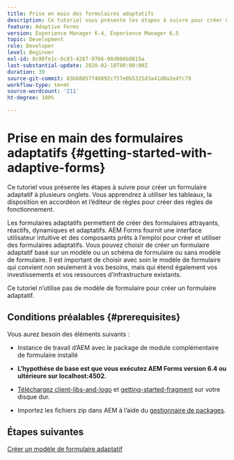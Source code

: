 ```yaml
---
title: Prise en main des formulaires adaptatifs
description: Ce tutoriel vous présente les étapes à suivre pour créer un formulaire adaptatif à plusieurs onglets. Vous apprendrez à utiliser les tableaux, la disposition en accordéon et l’éditeur de règles pour créer des règles de fonctionnement.
feature: Adaptive Forms
version: Experience Manager 6.4, Experience Manager 6.5
topic: Development
role: Developer
level: Beginner
exl-id: 8c90fe1c-0c83-4287-9766-08d806b8815a
last-substantial-update: 2020-02-10T00:00:00Z
duration: 39
source-git-commit: 03b68057748892c757e0b5315d3a41d0a2e4fc79
workflow-type: tm+mt
source-wordcount: '211'
ht-degree: 100%

---
```


# Prise en main des formulaires adaptatifs {#getting-started-with-adaptive-forms}

Ce tutoriel vous présente les étapes à suivre pour créer un formulaire adaptatif à plusieurs onglets. Vous apprendrez à utiliser les tableaux, la disposition en accordéon et l’éditeur de règles pour créer des règles de fonctionnement.

Les formulaires adaptatifs permettent de créer des formulaires attrayants, réactifs, dynamiques et adaptatifs. AEM Forms fournit une interface utilisateur intuitive et des composants prêts à l’emploi pour créer et utiliser des formulaires adaptatifs. Vous pouvez choisir de créer un formulaire adaptatif basé sur un modèle ou un schéma de formulaire ou sans modèle de formulaire. Il est important de choisir avec soin le modèle de formulaire qui convient non seulement à vos besoins, mais qui étend également vos investissements et vos ressources d’infrastructure existants.

Ce tutoriel n’utilise pas de modèle de formulaire pour créer un formulaire adaptatif.

## Conditions préalables {#prerequisites}

Vous aurez besoin des éléments suivants :

* Instance de travail d’AEM avec le package de module complémentaire de formulaire installé

* **L’hypothèse de base est que vous exécutez AEM Forms version 6.4 ou ultérieure sur localhost:4502.**

* [Téléchargez client-libs-and-logo](assets/client-libs-and-logo.zip) et [getting-started-fragment](assets/getting-started-fragment.zip) sur votre disque dur.

* Importez les fichiers zip dans AEM à l’aide du [gestionnaire de packages](http://localhost:4502/crx/packmgr/index.jsp).

## Étapes suivantes

[Créer un modèle de formulaire adaptatif](./create-adaptive-form-template.md)
